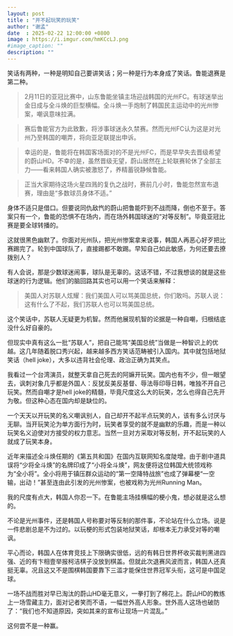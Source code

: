```yaml
---
layout: post
title : "开不起玩笑的玩笑"
author: "谢孟"
date  : 2025-02-22 12:00:00 +0800
image : https://i.imgur.com/hmKCcLJ.png
#image_caption: ""
description: ""
---
```


笑话有两种，一种是明知自己要讲笑话；另一种是行为本身成了笑话。鲁能退赛是第二种。

<!--more-->

> 2月11日的亚冠比赛中，山东鲁能坐镇主场迎战韩国的光州FC。有球迷举出金日成与全斗焕的巨型横幅。全斗焕一手炮制了韩国民主运动中的光州惨案，嘲讽意味拉满。

> 赛后鲁能官方为此致歉，将涉事球迷永久禁赛。然而光州FC认为这是对光州乃至韩国的嘲弄，将向亚足联提出申诉。

> 幸运的是，鲁能将在韩国客场面对的不是光州FC，而是早早失去晋级希望的蔚山HD。不幸的是，虽然晋级无望，蔚山居然在上轮联赛轮休了全部主力——看来韩国人确实被激怒了，养精蓄锐静候鲁能。

> 正当大家期待这场火星四溅的复仇之战时，赛前几小时，鲁能忽然宣布退赛，理由是“多数球员身体不适。”

身体不适只是借口。但要说同仇敌忾的蔚山把鲁能吓到不战而降，倒也不至于。答案只有一个，鲁能的恐惧不在场内，而在场外韩国球迷的“对等反制”。毕竟亚冠比赛是要全球转播的。

这就很黑色幽默了。你面对光州队，把光州惨案拿来说事，韩国人再恶心好歹把比赛踢完了。轮到中国球队了，直接踢都不敢踢。早知自己如此敏感，为何还要去撩拨别人？

有人会说，那是少数球迷闹事，球队是无辜的。这话不错，不过我想谈的就是这些球迷的行为逻辑。他们的脑回路其实也可以用一个笑话来解释：

> 美国人对苏联人炫耀：我们美国人可以骂美国总统，你们敢吗。苏联人说：这有什么了不起，我们苏联人也可以骂美国总统。

这个笑话中，苏联人无疑更为机智。然而他展现机智的论据是一种自嘲，归根结底没什么好自豪的。

但现实中真有这么一批“苏联人”，把自己能骂“美国总统”当做是一种智识上的优越。这几年随着脱口秀兴起，越来越多西方笑话范畴被引入国内。其中就包括地狱笑话（hell joke），大多以违背社会伦理、政治正确为其笑点。

我看过一个台湾演员，就整天拿自己死去的阿嫲开玩笑。国内也有不少，但一眼望去，讽刺对象几乎都是外国人：反犹反美反基督、辱法辱印辱日韩，唯独不开自己玩笑。然而自嘲才是hell joke的精髓，毕竟尺度这么大的玩笑，怎么也得自己先开为敬。但这种心态在国内却是缺位的。

一个天天以开玩笑的名义嘲讽别人，自己却开不起半点玩笑的人，该有多么讨厌与无聊。当开玩笑沦为单方面行为时，玩笑者享受的就不是幽默的乐趣，而是一种以玩笑名义迫使对方接受的权力意志。当然一旦对方采取对等反制，开不起玩笑的人就成了玩笑本身。

近年来描述全斗焕任期的《第五共和国》在国内互联网知名度陡增。由于剧中道具误将“少将全斗焕”的名牌印成了“小将全斗焕”，网友便将这位韩国大统领戏称为“全小将”。全小将用于镇压群众运动的“第一空降特战旅”也成了弹幕梗“一空输，出动！”甚至连由此引发的光州惨案，也被戏称为光州Running Man。

我的尺度有点大，韩国人你忍一下。在鲁能主场挂横幅的梗小鬼，想必就是这么想的。

不论是光州事件，还是韩国人号称要对等反制的那件事，不论站在什么立场。说是一件悲剧总是不为过的。以玩梗的形式包装地狱笑话，却根本无力承受对等的嘲讽。

平心而论，韩国人在体育竞技上下限确实很低，远的有韩日世界杯收买裁判黑进四强、近的有卞相壹举报柯洁棋子没放到棋盖。但就此次退赛风波而言，韩国人还真挺无辜。况且这又不是围棋韩国要靠下三滥才能保住世界冠军头衔，这可是中国足球。

一场不战而胜对早已淘汰的蔚山HD毫无意义，一拳打到了棉花上。蔚山HD的教练上一场雪藏主力，面对记者笑而不语，一幅世外高人形象。世外高人这场也破防了：“我们也不知道原因，突如其来的宣布让现场一片混乱。”

这何尝不是一种赢。

<!--END-->